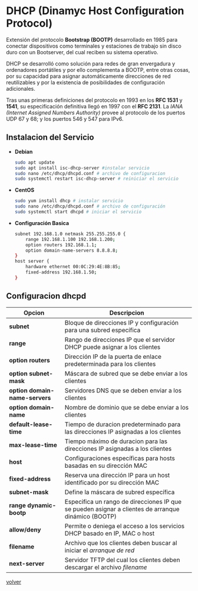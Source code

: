 # DHCP (Dinamyc Host Configuration Protocol)

Extensión del protocolo __Bootstrap (BOOTP)__ desarrollado en 1985 para conectar dispositivos como terminales y estaciones de trabajo sin disco duro con un Bootserver, del cual reciben su sistema operativo. 

DHCP se desarrolló como solución para redes de gran envergadura y ordenadores portátiles y por ello complementa a BOOTP, entre otras cosas, por su capacidad para asignar automáticamente direcciones de red reutilizables y por la existencia de posibilidades de configuración adicionales.

Tras unas primeras definiciones del protocolo en 1993 en los __RFC 1531__ y __1541__, su especificación definitiva llegó en 1997 con el __RFC 2131__. La _IANA (Internet Assigned Numbers Authority)_ provee al protocolo de los puertos UDP 67 y 68; y los puertos 546 y 547 para IPv6.

## Instalacion del Servicio

* __Debian__
    ```bash
    sudo apt update
    sudo apt install isc-dhcp-server #instalar servicio
    sudo nano /etc/dhcp/dhcpd.conf # archivo de configuracion
    sudo systemctl restart isc-dhcp-server # reiniciar el servicio
    ```
* __CentOS__
    ```bash
    sudo yum install dhcp # instalar servicio
    sudo nano /etc/dhcp/dhcpd.conf # archivo de configuración
    sudo systemctl start dhcpd # iniciar el servicio
    ```
* __Configuración Basica__
    ```bash
    subnet 192.168.1.0 netmask 255.255.255.0 {
        range 192.168.1.100 192.168.1.200;
        option routers 192.168.1.1;
        option domain-name-servers 8.8.8.8;
    }
    host server {
        hardware ethernet 00:0C:29:4E:8B:85;
        fixed-address 192.168.1.50;
    }
    ```

## Configuracion dhcpd

| Opcion | Descripcion |
|--|--|
| __subnet__| Bloque de direcciones IP y configuración para una subred específica |
| __range__| Rango de direcciones IP que el servidor DHCP puede asignar a los clientes |
| __option routers__| Dirección IP de la puerta de enlace predeterminada para los clientes |
| __option subnet-mask__| Máscara de subred que se debe enviar a los clientes |
| __option domain-name-servers__| Servidores DNS que se deben enviar a los clientes|
| __option domain-name__| Nombre de dominio que se debe enviar a los clientes|
| __default-lease-time__| Tiempo de duracion predeterminado para las direcciones IP asignadas a los clientes |
| __max-lease-time__| Tiempo máximo de duracion para las direcciones IP asignadas a los clientes|
| __host__| Configuraciones específicas para hosts basadas en su dirección MAC |
| __fixed-address__| Reserva una dirección IP para un host identificado por su dirección MAC |
| __subnet-mask__| Define la máscara de subred específica |
| __range dynamic-bootp__| Especifica un rango de direcciones IP que se pueden asignar a clientes de arranque dinámico (BOOTP)|
| __allow/deny__| Permite o deniega el acceso a los servicios DHCP basado en IP, MAC o host |
| __filename__| Archivo que los clientes deben buscar al iniciar el _arranque de red_|
| __next-server__| Servidor TFTP del cual los clientes deben descargar el archivo _filename_|

[volver](../readme.md)